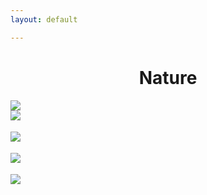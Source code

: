 ```yaml
---
layout: default

---
```

<div class="container">
    <h1 align="center"> Nature </h1>
    <div class="row row-m-t"></div>
    <div class="gallery">
        <div class="row justify-content-center">
                <a href="https://res.cloudinary.com/matchapixel/image/upload/v1585242289/lake22_bsqkk2.jpg" data-title="Lake 22 | Washington | 2020" data-lightbox="Selected Works"><img src="https://res.cloudinary.com/matchapixel/image/upload/c_scale,h_2705,q_100/v1585242289/lake22_bsqkk2.jpg" class="responsive">
                </a>
        </div>
        <!--  row 1 ends -->
        <div class="row row-m-t"></div>
        <div class="row justify-content-center">
                <a href="https://res.cloudinary.com/matchapixel/image/upload/v1585247730/okinawa_gone_fishing_uugyff.jpg" data-title="Gone Fishing | Okinawa, Japan | 2016" data-lightbox="Selected Works"><img src="https://res.cloudinary.com/matchapixel/image/upload/c_scale,q_100,w_2704/v1585247730/okinawa_gone_fishing_uugyff.jpg" class="responsive">
                </a>
        </div>
        <!--  row 2 ends -->
        <div class="row row-m-t"></div>
        <div class="row justify-content-center">
                <a href="https://res.cloudinary.com/matchapixel/image/upload/v1585250300/autumn_in_hokkaido_dtnjsm.jpg" data-title="Autumn in Hokkaido | Onuma, Japan | 2019" data-lightbox="Selected Works"><img src="https://res.cloudinary.com/matchapixel/image/upload/c_scale,q_100,w_2705/v1585250300/autumn_in_hokkaido_dtnjsm.jpg" style="margin-top:18.083px" class="responsive">
                </a>
        </div>
         <!--  row 3 ends -->
        <div class="row row-m-t"></div>
        <div class="row justify-content-center">
                <a href="https://res.cloudinary.com/matchapixel/image/upload/v1585259665/shenandoah_milky_way_2019_ralu1j.jpg" data-title="Milky Way | Shenandoah National Park, VA | 2019" data-lightbox="Selected Works"><img src="https://res.cloudinary.com/matchapixel/image/upload/c_scale,h_2705,q_100/v1585259665/shenandoah_milky_way_2019_ralu1j.jpg" style="margin-top:18.083px" class="responsive">
                </a>
        </div>
        <!--  row 4 ends -->
        <div class="row row-m-t"></div>
        <div class="row justify-content-center">
                <a href="https://res.cloudinary.com/matchapixel/image/upload/v1585242697/archives_3_6_yzu40k.jpg" data-title="Matterhorn | Zermatt, Switzerland | 2018" data-lightbox="Selected Works"><img src="https://res.cloudinary.com/matchapixel/image/upload/c_scale,q_100,w_2704/v1585242697/archives_3_6_yzu40k.jpg" style="margin-top:18.083px" class="responsive">
                </a>
        </div>
        <!--  row 5 ends -->
    </div>
</div>